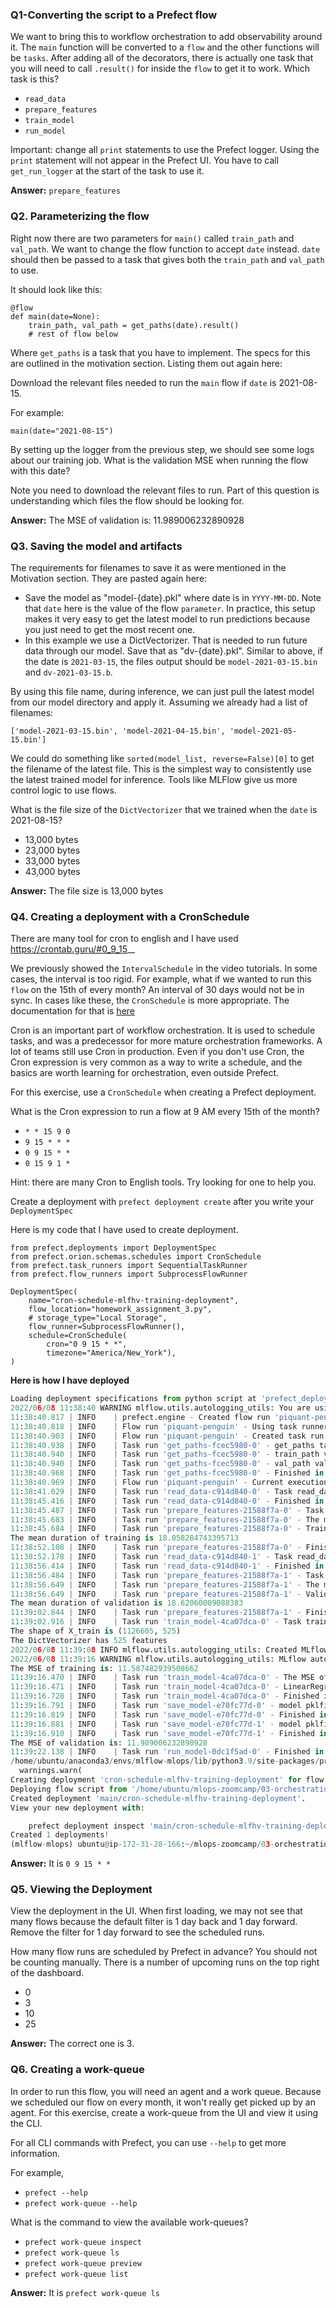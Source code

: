 ### Q1-Converting the script to a Prefect flow

We want to bring this to workflow orchestration to add observability around it. The `main` function will be converted to a `flow` and the other functions will be `tasks`. After adding all of the decorators, there is actually one task that you will need to call `.result()` for inside the `flow` to get it to work. Which task is this?

- `read_data`
- `prepare_features`
- `train_model`
- `run_model`

Important: change all `print` statements to use the Prefect logger. Using the `print` statement will not appear in the Prefect UI. You have to call `get_run_logger` at the start of the task to use it.

**Answer:** `prepare_features`

### Q2. Parameterizing the flow

Right now there are two parameters for `main()` called `train_path` and `val_path`. We want to change the flow function to accept `date` instead. `date` should then be passed to a task that gives both the `train_path` and `val_path` to use.

It should look like this:

```
@flow
def main(date=None):
    train_path, val_path = get_paths(date).result()
    # rest of flow below
```

Where `get_paths` is a task that you have to implement. The specs for this are outlined in the motivation section. Listing them out again here:

Download the relevant files needed to run the `main` flow if `date` is 2021-08-15.

For example:

```
main(date="2021-08-15")
```

By setting up the logger from the previous step, we should see some logs about our training job. What is the validation MSE when running the flow with this date?

Note you need to download the relevant files to run. Part of this question is understanding which files the flow should be looking for.

**Answer:** The MSE of validation is: 11.989006232890928

### Q3. Saving the model and artifacts

The requirements for filenames to save it as were mentioned in the Motivation section. They are pasted again here:

- Save the model as "model-{date}.pkl" where date is in `YYYY-MM-DD`. Note that `date` here is the value of the flow `parameter`. In practice, this setup makes it very easy to get the latest model to run predictions because you just need to get the most recent one.
- In this example we use a DictVectorizer. That is needed to run future data through our model. Save that as "dv-{date}.pkl". Similar to above, if the date is `2021-03-15`, the files output should be `model-2021-03-15.bin` and `dv-2021-03-15.b`.

By using this file name, during inference, we can just pull the latest model from our model directory and apply it. Assuming we already had a list of filenames:

```
['model-2021-03-15.bin', 'model-2021-04-15.bin', 'model-2021-05-15.bin']
```

We could do something like `sorted(model_list, reverse=False)[0]` to get the filename of the latest file. This is the simplest way to consistently use the latest trained model for inference. Tools like MLFlow give us more control logic to use flows.

What is the file size of the `DictVectorizer` that we trained when the `date` is 2021-08-15?

- 13,000 bytes
- 23,000 bytes
- 33,000 bytes
- 43,000 bytes

**Answer:** The file size is 13,000 bytes

### Q4. Creating a deployment with a CronSchedule

There are many tool for cron to english and I have used https://crontab.guru/#0_9_15_*_*

We previously showed the `IntervalSchedule` in the video tutorials. In some cases, the interval is too rigid. For example, what if we wanted to run this `flow` on the 15th of every month? An interval of 30 days would not be in sync. In cases like these, the `CronSchedule` is more appropriate. The documentation for that is [here](https://orion-docs.prefect.io/concepts/schedules/#cronschedule)

Cron is an important part of workflow orchestration. It is used to schedule tasks, and was a predecessor for more mature orchestration frameworks. A lot of teams still use Cron in production. Even if you don't use Cron, the Cron expression is very common as a way to write a schedule, and the basics are worth learning for orchestration, even outside Prefect.

For this exercise, use a `CronSchedule` when creating a Prefect deployment.

What is the Cron expression to run a flow at 9 AM every 15th of the month?

- `* * 15 9 0`
- `9 15 * * *`
- `0 9 15 * *`
- `0 15 9 1 *`

Hint: there are many Cron to English tools. Try looking for one to help you.

Create a deployment with `prefect deployment create` after you write your `DeploymentSpec`

Here is my code that I have used to create deployment.

```
from prefect.deployments import DeploymentSpec
from prefect.orion.schemas.schedules import CronSchedule
from prefect.task_runners import SequentialTaskRunner
from prefect.flow_runners import SubprocessFlowRunner

DeploymentSpec(
    name="cron-schedule-mlfhv-training-deployment",
    flow_location="homework_assignment_3.py",
    # storage_type="Local Storage",
    flow_runner=SubprocessFlowRunner(),
    schedule=CronSchedule(
        cron="0 9 15 * *",
        timezone="America/New_York"),
)
```

**Here is how I have deployed**

```python
Loading deployment specifications from python script at 'prefect_deploy_cron_schedule.py'...
2022/06/08 11:38:40 WARNING mlflow.utils.autologging_utils: You are using an unsupported version of sklearn. If you encounter errors during autologging, try upgrading / downgrading sklearn to a supported version, or try upgrading MLflow.
11:38:40.817 | INFO    | prefect.engine - Created flow run 'piquant-penguin' for flow 'main'
11:38:40.818 | INFO    | Flow run 'piquant-penguin' - Using task runner 'SequentialTaskRunner'
11:38:40.903 | INFO    | Flow run 'piquant-penguin' - Created task run 'get_paths-fcec5980-0' for task 'get_paths'
11:38:40.938 | INFO    | Task run 'get_paths-fcec5980-0' - get_paths task execution date:06/08/2022, 11:38:40
11:38:40.940 | INFO    | Task run 'get_paths-fcec5980-0' - train_path value: ./data/fhv_tripdata_2021-08.parquet
11:38:40.940 | INFO    | Task run 'get_paths-fcec5980-0' - val_path value: ./data/fhv_tripdata_2021-09.parquet
11:38:40.968 | INFO    | Task run 'get_paths-fcec5980-0' - Finished in state Completed()
11:38:40.969 | INFO    | Flow run 'piquant-penguin' - Current execution date:06/08/2022, 11:38:40
11:38:41.029 | INFO    | Task run 'read_data-c914d840-0' - Task read_data: Current execution date:06/08/2022, 11:38:41
11:38:45.416 | INFO    | Task run 'read_data-c914d840-0' - Finished in state Completed()
11:38:45.487 | INFO    | Task run 'prepare_features-21588f7a-0' - Task prepare_features: Current execution date:06/08/2022, 11:38:45
11:38:45.683 | INFO    | Task run 'prepare_features-21588f7a-0' - The mean duration of training is18.058284743395713
11:38:45.684 | INFO    | Task run 'prepare_features-21588f7a-0' - Training number of record1126605
The mean duration of training is 18.058284743395713
11:38:52.108 | INFO    | Task run 'prepare_features-21588f7a-0' - Finished in state Completed()
11:38:52.178 | INFO    | Task run 'read_data-c914d840-1' - Task read_data: Current execution date:06/08/2022, 11:38:52
11:38:56.414 | INFO    | Task run 'read_data-c914d840-1' - Finished in state Completed()
11:38:56.484 | INFO    | Task run 'prepare_features-21588f7a-1' - Task prepare_features: Current execution date:06/08/2022, 11:38:56
11:38:56.649 | INFO    | Task run 'prepare_features-21588f7a-1' - The mean duration of validation is18.62060009088383
11:38:56.649 | INFO    | Task run 'prepare_features-21588f7a-1' - Validation number of record:1087102
The mean duration of validation is 18.62060009088383
11:39:02.844 | INFO    | Task run 'prepare_features-21588f7a-1' - Finished in state Completed()
11:39:02.916 | INFO    | Task run 'train_model-4ca07dca-0' - Task train_model: Current execution date:06/08/2022, 11:39:02
The shape of X_train is (1126605, 525)
The DictVectorizer has 525 features
2022/06/08 11:39:08 INFO mlflow.utils.autologging_utils: Created MLflow autologging run with ID 'd6fa65c9a4414d96a3040041dcd8b64e', which will track hyperparameters, performance metrics, model artifacts, and lineage information for the current sklearn workflow
2022/06/08 11:39:16 WARNING mlflow.utils.autologging_utils: MLflow autologging encountered a warning: "/home/ubuntu/anaconda3/envs/mlflow-mlops/lib/python3.9/site-packages/_distutils_hack/__init__.py:30: UserWarning: Setuptools is replacing distutils."
The MSE of training is: 11.587482939508662
11:39:16.470 | INFO    | Task run 'train_model-4ca07dca-0' - The MSE of training is:11.587482939508662
11:39:16.471 | INFO    | Task run 'train_model-4ca07dca-0' - LinearRegression()
11:39:16.728 | INFO    | Task run 'train_model-4ca07dca-0' - Finished in state Completed()
11:39:16.791 | INFO    | Task run 'save_model-e70fc77d-0' - model pklfile name is: model-{2021-08-15}.pkl
11:39:16.819 | INFO    | Task run 'save_model-e70fc77d-0' - Finished in state Completed()
11:39:16.881 | INFO    | Task run 'save_model-e70fc77d-1' - model pklfile name is: DictVectorizer-{2021-08-15}.pkl
11:39:16.910 | INFO    | Task run 'save_model-e70fc77d-1' - Finished in state Completed()
The MSE of validation is: 11.989006232890928
11:39:22.138 | INFO    | Task run 'run_model-0dc1f5ad-0' - Finished in state Completed()
/home/ubuntu/anaconda3/envs/mlflow-mlops/lib/python3.9/site-packages/prefect/deployments.py:247: UserWarning: You have configured local storage, this deployment will only be usable from the current machine..
  warnings.warn(
Creating deployment 'cron-schedule-mlfhv-training-deployment' for flow 'main'...
Deploying flow script from '/home/ubuntu/mlops-zoomcamp/03-orchestration/assignment/homework_assignment_3.py' using Local Storage...
Created deployment 'main/cron-schedule-mlfhv-training-deployment'.
View your new deployment with: 

    prefect deployment inspect 'main/cron-schedule-mlfhv-training-deployment'
Created 1 deployments!
(mlflow-mlops) ubuntu@ip-172-31-28-166:~/mlops-zoomcamp/03-orchestration/assignment$ 
```

**Answer:**  It is `0 9 15 * *`

### Q5. Viewing the Deployment

View the deployment in the UI. When first loading, we may not see that many flows because the default filter is 1 day back and 1 day forward. Remove the filter for 1 day forward to see the scheduled runs.

How many flow runs are scheduled by Prefect in advance? You should not be counting manually. There is a number of upcoming runs on the top right of the dashboard.

- 0
- 3
- 10
- 25

**Answer:** The correct one is 3.

### Q6. Creating a work-queue

In order to run this flow, you will need an agent and a work queue. Because we scheduled our flow on every month, it won't really get picked up by an agent. For this exercise, create a work-queue from the UI and view it using the CLI.

For all CLI commands with Prefect, you can use `--help` to get more information.

For example,

- `prefect --help`
- `prefect work-queue --help`

What is the command to view the available work-queues?

- `prefect work-queue inspect`
- `prefect work-queue ls`
- `prefect work-queue preview`
- `prefect work-queue list`

**Answer:** It is `prefect work-queue ls`
